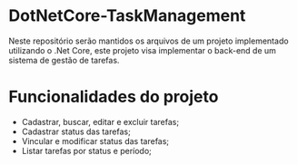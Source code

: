 # DotNetCore-TaskManagement
Neste repositório serão mantidos os arquivos de um projeto implementado utilizando o .Net Core, este projeto visa implementar o back-end de um sistema de gestão de tarefas.

# Funcionalidades do projeto

* Cadastrar, buscar, editar e excluir tarefas;
* Cadastrar status das tarefas;
* Vincular e modificar status das tarefas;
* Listar tarefas por status e período;
